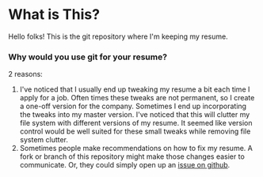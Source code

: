 # What is This?

Hello folks!  This is the git repository where I'm keeping my resume.

### Why would you use git for your resume?

2 reasons:
1. I've noticed that I usually end up tweaking my resume a bit each time I apply for a job.
Often times these tweaks are not permanent, so I create a one-off version for the company.
Sometimes I end up incorporating the tweaks into my master version.
I've noticed that this will clutter my file system with different versions of my resume.
It seemed like version control would be well suited for these small tweaks while removing file system clutter.
2. Sometimes people make recommendations on how to fix my resume.
A fork or branch of this repository might make those changes easier to communicate.
Or, they could simply open up an [issue on github](https://github.com/Logan-Schelly/resume/issues).
